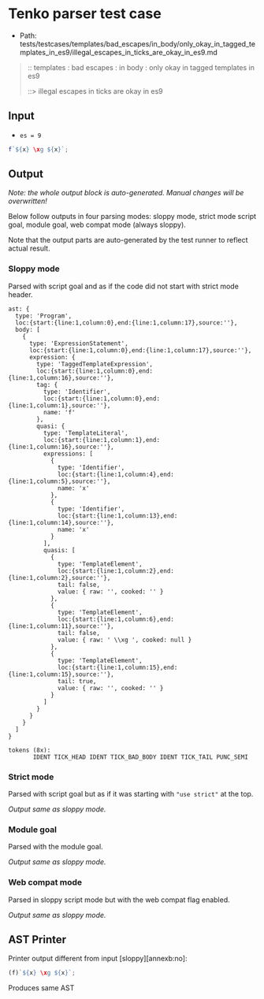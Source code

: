 # Tenko parser test case

- Path: tests/testcases/templates/bad_escapes/in_body/only_okay_in_tagged_templates_in_es9/illegal_escapes_in_ticks_are_okay_in_es9.md

> :: templates : bad escapes : in body : only okay in tagged templates in es9
>
> ::> illegal escapes in ticks are okay in es9

## Input

- `es = 9`

`````js
f`${x} \xg ${x}`;
`````

## Output

_Note: the whole output block is auto-generated. Manual changes will be overwritten!_

Below follow outputs in four parsing modes: sloppy mode, strict mode script goal, module goal, web compat mode (always sloppy).

Note that the output parts are auto-generated by the test runner to reflect actual result.

### Sloppy mode

Parsed with script goal and as if the code did not start with strict mode header.

`````
ast: {
  type: 'Program',
  loc:{start:{line:1,column:0},end:{line:1,column:17},source:''},
  body: [
    {
      type: 'ExpressionStatement',
      loc:{start:{line:1,column:0},end:{line:1,column:17},source:''},
      expression: {
        type: 'TaggedTemplateExpression',
        loc:{start:{line:1,column:0},end:{line:1,column:16},source:''},
        tag: {
          type: 'Identifier',
          loc:{start:{line:1,column:0},end:{line:1,column:1},source:''},
          name: 'f'
        },
        quasi: {
          type: 'TemplateLiteral',
          loc:{start:{line:1,column:1},end:{line:1,column:16},source:''},
          expressions: [
            {
              type: 'Identifier',
              loc:{start:{line:1,column:4},end:{line:1,column:5},source:''},
              name: 'x'
            },
            {
              type: 'Identifier',
              loc:{start:{line:1,column:13},end:{line:1,column:14},source:''},
              name: 'x'
            }
          ],
          quasis: [
            {
              type: 'TemplateElement',
              loc:{start:{line:1,column:2},end:{line:1,column:2},source:''},
              tail: false,
              value: { raw: '', cooked: '' }
            },
            {
              type: 'TemplateElement',
              loc:{start:{line:1,column:6},end:{line:1,column:11},source:''},
              tail: false,
              value: { raw: ' \\xg ', cooked: null }
            },
            {
              type: 'TemplateElement',
              loc:{start:{line:1,column:15},end:{line:1,column:15},source:''},
              tail: true,
              value: { raw: '', cooked: '' }
            }
          ]
        }
      }
    }
  ]
}

tokens (8x):
       IDENT TICK_HEAD IDENT TICK_BAD_BODY IDENT TICK_TAIL PUNC_SEMI
`````

### Strict mode

Parsed with script goal but as if it was starting with `"use strict"` at the top.

_Output same as sloppy mode._

### Module goal

Parsed with the module goal.

_Output same as sloppy mode._

### Web compat mode

Parsed in sloppy script mode but with the web compat flag enabled.

_Output same as sloppy mode._

## AST Printer

Printer output different from input [sloppy][annexb:no]:

````js
(f)`${x} \xg ${x}`;
````

Produces same AST
